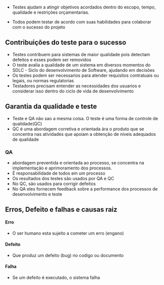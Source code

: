 - Testes ajudam a atingir objetivos acordados dentro do escopo, tempo, qualidade e restrições orçamentarias.

- Todos podem testar de acordo com suas habilidades para colaborar com o sucesso do projeto

## Contribuições do teste para o sucesso

- Testes contribuem para sistemas de maior qualidade pois detectam defeitos e esses podem ser removidos
- O teste avalia a qualidade de um sistema em diversos momentos do SDLC - Siclo do desenvolvimento de Software, ajudando em decisões
- Os testes podem ser necessarios para atender requisitos contratuais ou legais, ou normas regulatorias
- Testadores precisam entender as necessidades dos usuarios e considerar isso dentro do ciclo de vida de desenvolvimento

## Garantia da qualidade e teste

- Teste e QA não sao a mesma coisa. O teste é uma forma de controle de qualidade(QC)
- QC é uma abordagem corretiva e orientada ára o produto que se concentra nas atividades que apoiam a obtenção de niveis adequados de qualidade

### QA 
- abordagem preventida e orientada ao processo, se concentra na implementação e aprimoramento dos processos.
- É responsabilidade de todos em um processo
- Os resultados dos testes são usados por QA e QC
- No QC, são usados para corrigir defeitos
- No QA eles fornecem feedback sobre a performance dos processos de desenvolvimento e teste

## Erros, Defeito e falhas e causas raiz

#### Erro
- O ser humano esta sujeito a cometer um erro (engano)

#### Defeito
- Que produz um defeito (bug) no codigo ou documento

#### Falha
- Se um defeito é executado, o sistema falha